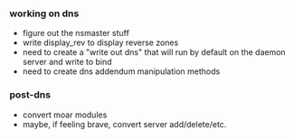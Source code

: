 ### working on dns
* figure out the nsmaster stuff
* write display_rev to display reverse zones
* need to create a "write out dns"  that will run by default on the daemon server and write to bind
* need to create dns addendum manipulation methods

### post-dns
* convert moar modules
* maybe, if feeling brave, convert server add/delete/etc.
